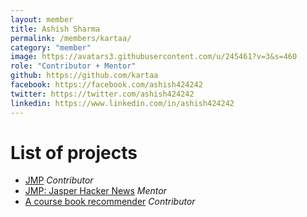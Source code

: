```yaml
---
layout: member
title: Ashish Sharma
permalink: /members/kartaa/
category: "member"
image: https://avatars3.githubusercontent.com/u/245461?v=3&s=460
role: "Contributor + Mentor"
github: https://github.com/kartaa
facebook: https://facebook.com/ashish424242
twitter: https://twitter.com/ashish424242
linkedin: https://www.linkedin.com/in/ashish424242
---
```


# List of projects

* [JMP][JMP] *Contributor*
* [JMP: Jasper Hacker News][JHN] *Mentor*
* [A course book recommender][ACBR] *Contributor*

[JMP]: /projects/JMP
[JHN]: /projects/JMP/JasperHackerNews
[ACBR]: /projects/ACBR
